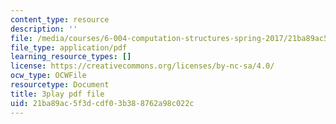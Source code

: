 ```yaml
---
content_type: resource
description: ''
file: /media/courses/6-004-computation-structures-spring-2017/21ba89ac5f3dcdf03b388762a98c022c_cVEj5p9GiBA.pdf
file_type: application/pdf
learning_resource_types: []
license: https://creativecommons.org/licenses/by-nc-sa/4.0/
ocw_type: OCWFile
resourcetype: Document
title: 3play pdf file
uid: 21ba89ac-5f3d-cdf0-3b38-8762a98c022c
---
```

